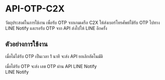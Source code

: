 ﻿# API-OTP-C2X
วัตถุประสงค์ในการใช้งาน เพื่อรับ OTP จากเกมเครือ C2X ให้ส่งเบอร์โทรศัพท์ใช้รับ OTP ไปทาง LINE Notify และรอรับ OTP จาก API ส่งไปให้ LINE อีกครั้ง

## ตัวอย่างการใช้งาน
เมื่อไม่ได้รับ OTP เป็นเวลา 1 นาที จะส่ง API ยกเลิกอัตโนมัติ
<div>
  <img src="https://res.cloudinary.com/dtxsiexns/image/upload/v1661679565/cancle2_svil1n.png" alt=""/>
</div>
เมื่อได้รับ OTP จะส่ง เลข OTP ผ่าน API LINE Notify
<div>
  <img src="https://res.cloudinary.com/dtxsiexns/image/upload/v1661679565/cancle2_svil1n.png" alt=""/>
</div>
LINE Notify
<div>
  <img src="https://res.cloudinary.com/dtxsiexns/image/upload/v1661679565/cancle2_svil1n.png" alt=""/>
</div>
